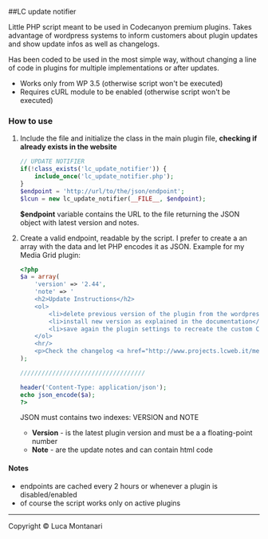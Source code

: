##LC update notifier

Little PHP script meant to be used in Codecanyon premium plugins. Takes advantage of wordpress systems to inform customers about plugin updates and show update infos as well as changelogs.

Has been coded to be used in the most simple way, without changing a line of code in plugins for multiple implementations or after updates.

* Works only from WP 3.5 (otherwise script won't be executed)
* Requires cURL module to be enabled (otherwise script won't be executed)


### How to use

1. Include the file and initialize the class in the main plugin file, __checking if already exists in the website__
    
    ``` php
    // UPDATE NOTIFIER
    if(!class_exists('lc_update_notifier')) {
        include_once('lc_update_notifier.php');
    }
    $endpoint = 'http://url/to/the/json/endpoint';
    $lcun = new lc_update_notifier(__FILE__, $endpoint);
    ```
    __$endpoint__ variable contains the URL to the file returning the JSON object with latest version and notes.


2. Create a valid endpoint, readable by the script. I prefer to create a an array with the data and let PHP encodes it as JSON. Example for my Media Grid plugin:

    ``` php
    <?php
    $a = array(
        'version' => '2.44',
        'note' => '
        <h2>Update Instructions</h2>
        <ol>
            <li>delete previous version of the plugin from the wordpress plugin panel</li>
            <li>install new version as explained in the documentation</li>
            <li>save again the plugin settings to recreate the custom CSS</li>
        </ol>
        <hr/>
        <p>Check the changelog <a href="http://www.projects.lcweb.it/media-grid/changelog" target="_blank">here</a></p>'
    );
    
    ///////////////////////////////////
    
    header('Content-Type: application/json');
    echo json_encode($a);
    ?>
    ```
    JSON must contains two indexes: VERSION and NOTE
    
    * __Version__ - is the latest plugin version and must be a a floating-point number
    * __Note__ - are the update notes and can contain html code


#### Notes

* endpoints are cached every 2 hours or whenever a plugin is disabled/enabled
* of course the script works only on active plugins

* * *

Copyright &copy; Luca Montanari 